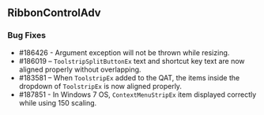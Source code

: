 ## RibbonControlAdv

### Bug Fixes

* \#186426 - Argument exception will not be thrown while resizing.
* \#186019 – `ToolstripSplitButtonEx` text and shortcut key text are now aligned properly without overlapping.
* \#183581 – When `ToolstripEx` added to the QAT, the items inside the dropdown of `ToolstripEx` is now aligned properly.
* \#187851 - In Windows 7 OS, `ContextMenuStripEx` item displayed correctly while using 150 scaling.
